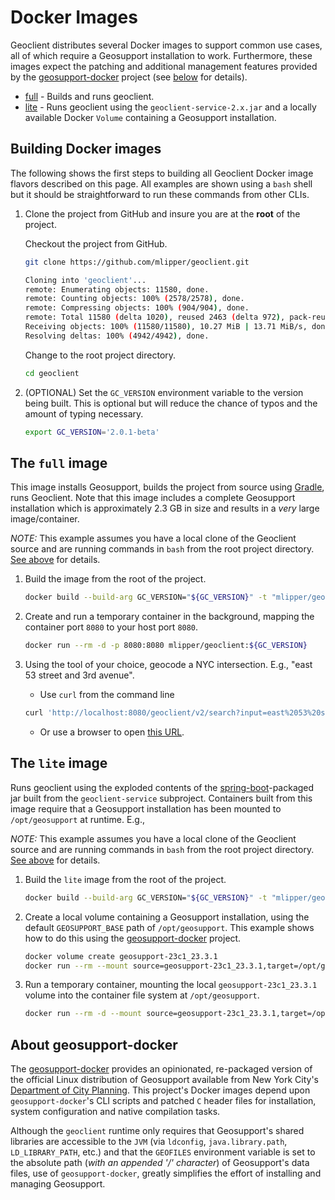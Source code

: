 # Docker Images

Geoclient distributes several Docker images to support common use cases, all of which require a Geosupport installation to work. Furthermore, these images expect the patching and additional management features provided by the [geosupport-docker](https://github.com/mlipper/geosupport-docker) project (see [below](#about-geosupport-docker) for details).

* [full](#the-full-image) - Builds and runs geoclient.
* [lite](#the-lite-image) - Runs geoclient using the `geoclient-service-2.x.jar` and a locally available Docker `Volume` containing a Geosupport installation.

## Building Docker images

The following shows the first steps to building all Geoclient Docker image flavors described on this page. All examples are shown using a `bash` shell but it should be straightforward to run these commands from other CLIs.

1. Clone the project from GitHub and insure you are at the **root** of the project.

    Checkout the project from GitHub.

    ```sh
    git clone https://github.com/mlipper/geoclient.git

    Cloning into 'geoclient'...
    remote: Enumerating objects: 11580, done.
    remote: Counting objects: 100% (2578/2578), done.
    remote: Compressing objects: 100% (904/904), done.
    remote: Total 11580 (delta 1020), reused 2463 (delta 972), pack-reused 9002
    Receiving objects: 100% (11580/11580), 10.27 MiB | 13.71 MiB/s, done.
    Resolving deltas: 100% (4942/4942), done.
    ```

    Change to the root project directory.

    ```sh
    cd geoclient
    ```

1. (OPTIONAL) Set the `GC_VERSION` environment variable to the version being built. This is optional but will reduce the chance of typos and the amount of typing necessary.

    ```sh
    export GC_VERSION='2.0.1-beta'
    ```

## The `full` image

This image installs Geosupport, builds the project from source using [Gradle](https://gradle.org/), runs Geoclient. Note that this image includes a complete Geosupport installation which is approximately 2.3 GB in size and results in a *very* large image/container.

*NOTE:* This example assumes you have a local clone of the Geoclient source and are running commands in `bash` from the root project directory. [See above](#building-docker-images) for details.

1. Build the image from the root of the project.

    ```sh
    docker build --build-arg GC_VERSION="${GC_VERSION}" -t "mlipper/geoclient:${GC_VERSION}" -f images/full/Dockerfile .
    ```

1. Create and run a temporary container in the background, mapping the container port `8080` to your host port `8080`.

    ```sh
    docker run --rm -d -p 8080:8080 mlipper/geoclient:${GC_VERSION}
    ```

1. Using the tool of your choice, geocode a NYC intersection. E.g., "east 53 street and 3rd avenue".

   * Use `curl` from the command line

    ```sh
    curl 'http://localhost:8080/geoclient/v2/search?input=east%2053%20street%20and%203rd%20avenue'
    ```

   * Or use a browser to open [this URL](http://localhost:8080/geoclient/v2/search?input=east%2053%20street%20and%203rd%20avenue).

## The `lite` image

Runs geoclient using the exploded contents of the [spring-boot](https://docs.spring.io/spring-boot/docs/current/reference/htmlsingle/)-packaged jar built from the `geoclient-service` subproject. Containers built from this image require that a Geosupport installation has been mounted to `/opt/geosupport` at runtime. E.g.,

*NOTE:* This example assumes you have a local clone of the Geoclient source and are running commands in `bash` from the root project directory. [See above](#building-docker-images) for details.

1. Build the `lite` image from the root of the project.

    ```sh
    docker build --build-arg GC_VERSION="${GC_VERSION}" -t "mlipper/geoclient:${GC_VERSION}-lite" -f images/lite/Dockerfile .
    ```

1. Create a local volume containing a Geosupport installation, using the default `GEOSUPPORT_BASE` path of `/opt/geosupport`. This example shows how to do this using the [geosupport-docker](https://github.com/mlipper/geosupport-docker) project.

   ```sh
   docker volume create geosupport-23c1_23.3.1
   docker run --rm --mount source=geosupport-23c1_23.3.1,target=/opt/geosupport  mlipper/geosupport-docker:2.0.13 /bin/true
   ```

1. Run a temporary container, mounting the local `geosupport-23c1_23.3.1` volume into the container file system at `/opt/geosupport`.

    ```sh
    docker run --rm -d --mount source=geosupport-23c1_23.3.1,target=/opt/geosupport -p 8080:8080 "mlipper/geoclient:${GC_VERSION}-lite"
    ```

## About geosupport-docker

The [geosupport-docker](https://github.com/mlipper/geosupport-docker) provides an opinionated, re-packaged version of the official Linux distribution of Geosupport available from New York City's [Department of City Planning](https://www.nyc.gov/site/planning/index.page). This project's Docker images depend upon `geosupport-docker`'s CLI scripts and patched `C` header files for installation, system configuration and native compilation tasks.

Although the `geoclient` runtime only requires that Geosupport's shared libraries are accessible to the `JVM` (via `ldconfig`, `java.library.path`, `LD_LIBRARY_PATH`, etc.) and that the `GEOFILES` environment variable is set to the absolute path (*with an appended '/' character*) of Geosupport's data files, use of `geosupport-docker`, greatly simplifies the effort of installing and managing Geosupport.
